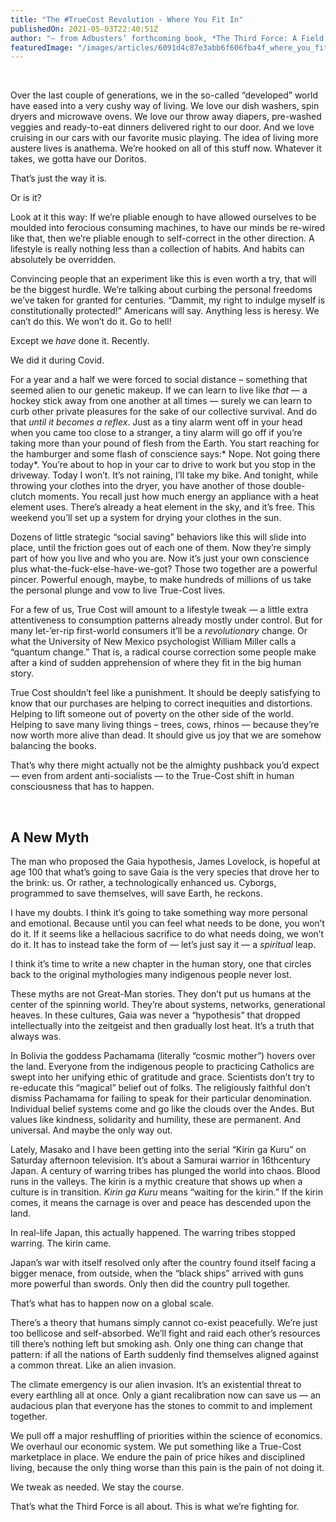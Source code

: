 ```yaml
---
title: "The #TrueCost Revolution - Where You Fit In"
publishedOn: 2021-05-03T22:40:51Z
author: "— from Adbusters’ forthcoming book, *The Third Force: A Field Guide to a New World Order*"
featuredImage: "/images/articles/6091d4c87e3abb6f606fba4f_where_you_fit_in_truecost_600x528.jpg"
---
```

‍

Over the last couple of generations, we in the so-called “developed” world have eased into a very cushy way of living. We love our dish washers, spin dryers and microwave ovens. We love our throw away diapers, pre-washed veggies and ready-to-eat dinners delivered right to our door. And we love cruising in our cars with our favorite music playing. The idea of living more austere lives is anathema. We’re hooked on all of this stuff now. Whatever it takes, we gotta have our Doritos.

That’s just the way it is.

Or is it?

Look at it this way: If we’re pliable enough to have allowed ourselves to be moulded into ferocious consuming machines, to have our minds be re-wired like that, then we’re pliable enough to self-correct in the other direction. A lifestyle is really nothing less than a collection of habits. And habits can absolutely be overridden.

Convincing people that an experiment like this is even worth a try, that will be the biggest hurdle. We’re talking about curbing the personal freedoms we’ve taken for granted for centuries. “Dammit, my right to indulge myself is constitutionally protected!” Americans will say. Anything less is heresy. We can’t do this. We won’t do it. Go to hell!

Except we *have* done it. Recently.

We did it during Covid.

For a year and a half we were forced to social distance – something that seemed alien to our genetic makeup. If we can learn to live like *that* — a hockey stick away from one another at all times — surely we can learn to curb other private pleasures for the sake of our collective survival. And do that *until it becomes a reflex*. Just as a tiny alarm went off in your head when you came too close to a stranger, a tiny alarm will go off if you’re taking more than your pound of flesh from the Earth. You start reaching for the hamburger and some flash of conscience says:* Nope. Not going there today*. You’re about to hop in your car to drive to work but you stop in the driveway. Today I won’t. It’s not raining, I’ll take my bike. And tonight, while throwing your clothes into the dryer, you have another of those double-clutch moments. You recall just how much energy an appliance with a heat element uses. There’s already a heat element in the sky, and it’s free. This weekend you’ll set up a system for drying your clothes in the sun.

Dozens of little strategic “social saving” behaviors like this will slide into place, until the friction goes out of each one of them. Now they’re simply part of how you live and who you are. Now it’s just your own conscience plus what-the-fuck-else-have-we-got? Those two together are a powerful pincer. Powerful enough, maybe, to make hundreds of millions of us take the personal plunge and vow to live True-Cost lives.

For a few of us, True Cost will amount to a lifestyle tweak — a little extra attentiveness to consumption patterns already mostly under control. But for many let-’er-rip first-world consumers it’ll be a *revolutionary* change. Or what the University of New Mexico psychologist William Miller calls a “quantum change.” That is, a radical course correction some people make after a kind of sudden apprehension of where they fit in the big human story.

True Cost shouldn’t feel like a punishment. It should be deeply satisfying to know that our purchases are helping to correct inequities and distortions. Helping to lift someone out of poverty on the other side of the world. Helping to save many living things – trees, cows, rhinos — because they’re now worth more alive than dead. It should give us joy that we are somehow balancing the books.

That’s why there might actually not be the almighty pushback you’d expect — even from ardent anti-socialists — to the True-Cost shift in human consciousness that has to happen.

‍

## A New Myth
The man who proposed the Gaia hypothesis, James Lovelock, is hopeful at age 100 that what’s going to save Gaia is the very species that drove her to the brink: us. Or rather, a technologically enhanced us. Cyborgs, programmed to save themselves, will save Earth, he reckons. 

I have my doubts. I think it’s going to take something way more personal and emotional. Because until you can feel what needs to be done, you won’t do it. If it seems like a hellacious sacrifice to do what needs doing, we won’t do it. It has to instead take the form of — let’s just say it — a *spiritual* leap.

I think it’s time to write a new chapter in the human story, one that circles back to the original mythologies many indigenous people never lost.

These myths are not Great-Man stories. They don’t put us humans at the center of the spinning world. They’re about systems, networks, generational heaves. In these cultures, Gaia was never a “hypothesis” that dropped intellectually into the zeitgeist and then gradually lost heat. It’s a truth that always was.

In Bolivia the goddess Pachamama (literally “cosmic mother”) hovers over the land. Everyone from the indigenous people to practicing Catholics are swept into her unifying ethic of gratitude and grace. Scientists don’t try to re-educate this “magical” belief out of folks. The religiously faithful don’t dismiss Pachamama for failing to speak for their particular denomination. Individual belief systems come and go like the clouds over the Andes. But values like kindness, solidarity and humility, these are permanent. And universal. And maybe the only way out.

Lately, Masako and I have been getting into the serial “Kirin ga Kuru” on Saturday afternoon television. It’s about a Samurai warrior in 16thcentury Japan. A century of warring tribes has plunged the world into chaos. Blood runs in the valleys. The kirin is a mythic creature that shows up when a culture is in transition. *Kirin ga Kuru* means “waiting for the kirin.” If the kirin comes, it means the carnage is over and peace has descended upon the land.

In real-life Japan, this actually happened. The warring tribes stopped warring. The kirin came.

Japan’s war with itself resolved only after the country found itself facing a bigger menace, from outside, when the “black ships” arrived with guns more powerful than swords. Only then did the country pull together.

That’s what has to happen now on a global scale.

There’s a theory that humans simply cannot co-exist peacefully. We’re just too bellicose and self-absorbed. We’ll fight and raid each other’s resources till there’s nothing left but smoking ash. Only one thing can change that pattern: if all the nations of Earth suddenly find themselves aligned against a common threat. Like an alien invasion.

The climate emergency is our alien invasion. It’s an existential threat to every earthling all at once. Only a giant recalibration now can save us — an audacious plan that everyone has the stones to commit to and implement together.

We pull off a major reshuffling of priorities within the science of economics. We overhaul our economic system. We put something like a True-Cost marketplace in place. We endure the pain of price hikes and disciplined living, because the only thing worse than this pain is the pain of not doing it.

We tweak as needed. We stay the course.

That’s what the Third Force is all about. This is what we’re fighting for.